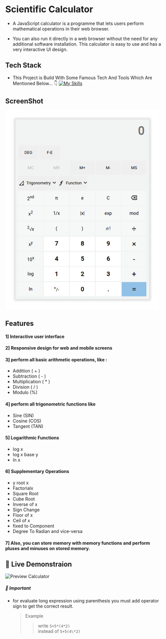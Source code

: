# Scientific Calculator

- A JavaScript calculator is a programme that lets users perform mathematical operations in their web browser.

- You can also run it directly in a web browser without the need for any additional software installation. This calculator is easy to use and has a very interactive UI design.

## Tech Stack

- This Project is Build With Some Famous Tech And Tools Which Are Mentioned Below... 👇
  [![My Skills](https://skillicons.dev/icons?i=js,html,css,vscode,git,github)](https://skillicons.dev)

## ScreenShot

![Scientific Calculator](./assets/images/calculator%20Screenshot.png)

## Features

#### 1] Interactive user interface

#### 2] Responsive design for web and mobile screens

#### 3] perform all basic arithmetic operations, like :

- Addition ( + )
- Subtraction ( - )
- Multiplication ( \* )
- Division ( / )
- Modulo (%)

#### 4] perform all trigonometric functions like

- Sine (SIN)
- Cosine (COS)
- Tangent (TAN)

#### 5] Logarithmic Functions

- log x
- log x base y
- ln x

#### 6] Supplementary Operations

- y root x
- Factorialx
- Square Root
- Cube Root
- Inverse of x
- Sign Change
- Floor of x
- Ceil of x
- fixed to Component
- Degree To Radian and vice-versa

#### 7] Also, you can store memory with memory functions and perform pluses and minuses on stored memory.

## 🚀 Live Demonstraion

![Preview Calculator](https://jupinsimform.github.io/lms-Scientific-Calculator/)

##### 🛑 Important

- for evaluate long expression using parenthesis you must add operator sign to get the correct result.
  > Example
  >
  > > write `5+5*(4*2)` \
  > > instead of `5+5(4\*2)`
